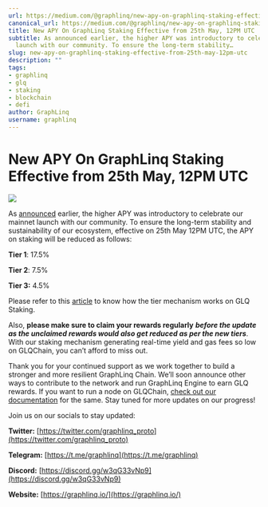```yaml
---
url: https://medium.com/@graphlinq/new-apy-on-graphlinq-staking-effective-from-25th-may-12pm-utc-68626a9cb068
canonical_url: https://medium.com/@graphlinq/new-apy-on-graphlinq-staking-effective-from-25th-may-12pm-utc-68626a9cb068
title: New APY On GraphLinq Staking Effective from 25th May, 12PM UTC
subtitle: As announced earlier, the higher APY was introductory to celebrate our mainnet
  launch with our community. To ensure the long-term stability…
slug: new-apy-on-graphlinq-staking-effective-from-25th-may-12pm-utc
description: ""
tags:
- graphlinq
- glq
- staking
- blockchain
- defi
author: GraphLinq
username: graphlinq
---
```


# New APY On GraphLinq Staking Effective from 25th May, 12PM UTC

![][image_ref_MSpJUDg0dWt4VC0xOFhxQy13cVFXeWZnLnBuZw==]

As [announced](https://graphlinq.medium.com/glq-staking-migrated-live-on-graphlinq-chain-70a8156d0875) earlier, the higher APY was introductory to celebrate our mainnet launch with our community. To ensure the long-term stability and sustainability of our ecosystem, effective on 25th May 12PM UTC, the APY on staking will be reduced as follows:

**Tier 1**: 17.5%

**Tier 2**: 7.5%

**Tier 3:** 4.5%

Please refer to this [article](https://graphlinq.medium.com/glq-staking-migrated-live-on-graphlinq-chain-70a8156d0875) to know how the tier mechanism works on GLQ Staking.

Also, **please make sure to claim your rewards regularly** ***before the update as the unclaimed rewards would also get reduced as per the new tiers***. With our staking mechanism generating real-time yield and gas fees so low on GLQChain, you can’t afford to miss out.

Thank you for your continued support as we work together to build a stronger and more resilient GraphLinq Chain. We’ll soon announce other ways to contribute to the network and run GraphLinq Engine to earn GLQ rewards. If you want to run a node on GLQChain, [check out our documentation](https://docs.graphlinq.io/run-a-node/installation) for the same. Stay tuned for more updates on our progress!

Join us on our socials to stay updated:

**Twitter:** [https://twitter.com/graphlinq_proto](https://twitter.com/graphlinq_proto)

**Telegram:** [https://t.me/graphlinq](https://t.me/graphlinq)

**Discord:** [https://discord.gg/w3qG33vNp9](https://discord.gg/w3qG33vNp9)

**Website:** [https://graphlinq.io/](https://graphlinq.io/)


[image_ref_MSpJUDg0dWt4VC0xOFhxQy13cVFXeWZnLnBuZw==]: data:image/png;base64,
